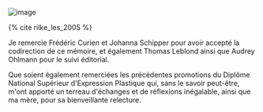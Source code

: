 ![image](http://www.fondation-rilke.ch/wp-content/uploads/2015/01/poeme-Chemins-qui-ne-menent-nulle-part.jpg)

{% cite rilke_les_2005 %}

Je remercie Frédéric Curien et Johanna Schipper pour avoir accepté la codirection de ce mémoire, et également Thomas Leblond ainsi que Audrey Ohlmann pour le suivi éditorial.

Que soient également remerciées les précédentes promotions du Diplôme National Supérieur d'Expression Plastique qui, sans le savoir peut-être, m'ont apporté un terreau d'échanges et de réflexions inégalable, ainsi que ma mère, pour sa bienveillante relecture.

